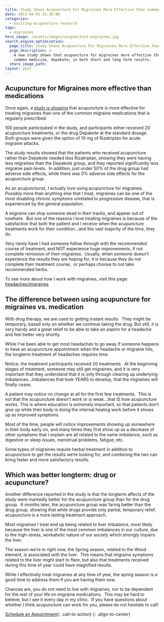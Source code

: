 ```yaml
---
title: Study Shows Acupuncture For Migraines More Effective than Common Medication
date: 2013-04-01 15:38:00
categories:
  - exciting-acupuncture-research
tags:
  - migraines
hero_image: /assets/images/acupuncture-migraines.jpg
search_engine_optimization:
  page_title: Study Shows Acupuncture For Migraines More Effective than Medication
  page_description: >-
    A new study shows that acupuncture for migraines more effective than a
    common medicine, depakote; in both short and long term results.
  share_image_path:
layout: post
---
```


## Acupuncture for Migraines more effective than medications

<div id="attachment_1479"><p>Once again, a <a title="acupuncture works for migraines" target="_blank" rel="noopener" href="http://www.healthcmi.com/acupuncturist-news-online/734-migraineacudrug">study is showing</a> that acupuncture is more effective for treating migraines than one of the common migraine medications that is regularly prescribed.</p><p>100 people participated in the study, and participants either received 20 acupuncture treatments, or the drug Depakote at the standard dosage. &nbsp; Both groups were given the option of 10 mg of Rizatriptan for acute migraine attacks.&nbsp;</p><p>The study results showed that the patients who received acupuncture rather than Depakote needed less Rizatriptan, showing they were having less migraines than the Depakote group, and they reported significantly less migraine pain levels.&nbsp; In addition, just under 50% of the drug group had adverse side effects, while there was 0% adverse side effects for the acupuncture group.</p></div>

As an acupuncturist, I actually love using acupuncture for migraines. Possibly more than anything else that I treat, migraines can be one of the most disabling chronic symptoms unrelated to progressive disease, that is experienced by the general population.&nbsp;

A migraine can stop someone dead in their tracks, and appear out of nowhere.&nbsp; But one of the reasons I love treating migraines is because of the satisfaction that both the patient and I receive when the acupuncture treatments work for their condition…and the vast majority of the time, they do.&nbsp;

Very rarely have I had someone follow through with the recommended course of treatment, and NOT experience huge improvements, if not complete remission of their migraines.&nbsp; Usually, when someone doesn’t experience the results they are hoping for, it is because they do not complete their treatment course,&nbsp; or perhaps choose to not take recommended herbs.

To see more about how I work with migraines, visit this page: [headaches/migraines](http://www.wisdomwaysacupuncture.com/acupuncture-conditions-treated/chronic-internal-medical-conditions/acupuncture-for-migraines/)

## The difference between using acupuncture for migraines vs. medication

With drug therapy, we are used to getting instant results.&nbsp; They might be temporary, based only on whether we continue taking the drug. But still, it is very handy and a great relief to be able to take an aspirin for a headache and feel better very shortly.&nbsp;

While I've been able to get most headaches to go away if someone happens to have an acupuncture appointment when the headache or migraine hits, the longterm treatment of headaches requires time.

Notice, the treatment participants received 20 treatments.&nbsp; At the beginning stages of treatment, someone may still get migraines, and it is very important that they understand that it is only through clearing up underlying imbalances…imbalances that took YEARS to develop, that the migraines will finally cease. &nbsp;

A patient may notice no change at all for the first few treatments.&nbsp; This is not that the acupuncture doesn’t work or is weak…that IS how acupuncture works. This is where education is extremely important, so that patients don’t give up while their body is doing the internal healing work before it shows up as improved symptoms.

Most of the time, people will notice improvements showing up somewhere in their body early on, and many times they first show up as a decrease of other symptoms that I explain are all related to the same imbalance, such as digestive or sleep issues, menstrual problems, fatigue, etc.

Some types of migraines require herbal treatment in addition to acupuncture to get the results we’re looking for, and combining the two can bring faster and more satisfactory results.

## Which was better longterm: drug or acupuncture?

Another difference reported in the study is that the longterm affects of the study were markedly better for the acupuncture group than for the drug group.&nbsp; 6 months later, the acupuncture group was faring better than the drug group, showing that while drugs provide only partial, temporary relief, acupuncture is a more lasting treatment approach.

Most migraines I treat end up being related to liver imbalance, most likely because the liver is one of the most common imbalances in our culture, due to the high-stress, workaholic nature of our society which strongly impairs the liver.&nbsp;

The season we’re in right now, the Spring season, related to the Wood element, is associated with the liver.&nbsp; This means that migraine symptoms related to the liver might start to flare, but also that treatments received during this time of year could have magnified results.&nbsp;

While I effectively treat migraines at any time of year, the spring season is a good time to address them if you are having them now.

Chances are, you do not need to live with migraines, nor to be dependent for the rest of your life on migraine medications.&nbsp; This may be hard to believe, but I see it every day in my clinic.&nbsp; If you have questions about whether I think acupuncture can work for you, please do not hesitate to call!

[Schedule an Appointment](/make-an-appointment/){: .call-to-action}
{: .align-to-center}